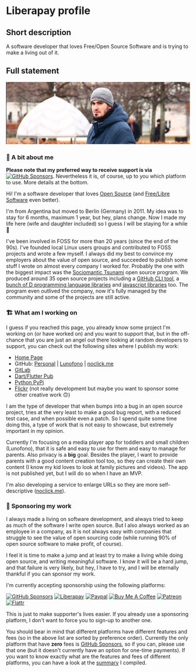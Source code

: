 # Liberapay profile

## Short description

<!--
Limit 100 characters.
-->

A software developer that loves Free/Open Source Software and is trying to make
a living out of it.

## Full statement

![Me](https://github.com/llucax/llucax/raw/main/llucax.jpg)

### 👋 A bit about me

**Please note that my preferred way to receive support is via** [![GitHub
Sponsors](https://img.shields.io/badge/-GitHub%20Sponsors-ea4aaa?logo=github)](https://github.com/sponsors/llucax).
Nevertheless it is, of course, up to you which platform to use. More details at
the bottom.

Hi! I'm a software developer that loves [Open
Source](https://en.wikipedia.org/wiki/Open-source_software) (and [Free/Libre
Software](https://en.wikipedia.org/wiki/Free_software) even better).

I'm from Argentina but moved to Berlin (Germany) in 2011. My idea was to stay
for 6 months, maximum 1 year, but hey, plans change. Now I made my life here
(wife and daughter included) so I guess I will be staying for a while 🙂

I've been involved in FOSS for more than 20 years (since the end of the 90s).
I've founded local Linux users groups and contributed to FOSS projects and
wrote a few myself. I always did my best to convince my employers about the
value of open source, and succeeded to publish some stuff I wrote on almost
every company I worked for. Probably the one with the biggest impact was the
[Sociomantic Tsunami](https://github.com/sociomantic-tsunami/) open source
program. We produced around 35 open source projects including a [GitHub CLI
tool](https://github.com/sociomantic-tsunami/git-hub), a [bunch of
D programming language
libraries](https://github.com/sociomantic-tsunami?language=d) and [javascript
libraries](https://github.com/sociomantic-tsunami?language=javascript) too. The
program even outlived the company, now it's fully managed by the community and
some of the projects are still active.

### 🏗️ What am I working on

I guess if you reached this page, you already know some project I'm working on
(or have worked on) and you want to support that, but in the off-chance that
you are just an angel out there looking at random developers to support, you
can check out the following sites where I publish my work:

* [Home Page](https://llucax.com/)
* GitHub: [Personal](https://github.com/llucax)
  | [Lunofono](https://github.com/lunofono)
  | [noclick.me](https://github.com/noclick-me)
* [GitLab](https://gitlab.com/llucax)
* [Dart/Flutter Pub](https://pub.dev/publishers/llucax.com/packages)
* [Python PyPi](https://pypi.org/user/llucax)
* [Flickr](https://www.flickr.com/photos/llucax) (not really development but
  maybe you want to sponsor some other creative work 🙃)

I am the type of developer that when bumps into a bug in an open source
project, tries at the very least to make a good bug report, with a reduced test
case, and when possible even a patch. So I spend quite some time doing this,
a type of work that is not easy to showcase, but extremely important in my
opinion.

Currently I'm focusing on a media player app for toddlers and small children
(Lunofono), that it is safe and easy to use for them and easy to manage for
parents. Also privacy is a **big** goal. Besides the player, I want to provide
parents with a good content creation tool too, so they can create their own
content (I know my kid loves to look at family pictures and videos). The app is
not published yet, but I will do so when I have an MVP.

I'm also developing a service to enlarge URLs so they are more self-descriptive
([noclick.me](https://noclick.me)).

### 💖 Sponsoring my work

I always made a living on software development, and always tried to keep as
much of the software I write open source. But I also always worked as an
employee in a company, as it is not always easy with companies that struggle to
see the value of open sourcing code (while running 90% of open source software
to make profit, of course).

I feel it is time to make a jump and at least try to make a living while doing
open source, and writing meaningful software. I know it will be a hard jump,
and that failure is very likely, but hey, I have to try, and I will be
eternally thankful if you can sponsor my work.

I'm currently accepting sponsorship using the following platforms:

[![GitHub Sponsors](https://img.shields.io/badge/-GitHub%20Sponsors-ea4aaa?logo=github)](https://github.com/sponsors/llucax)
[![Liberapay](https://img.shields.io/badge/-Liberapay-f6c915?logo=liberapay&logoColor=black)](https://liberapay.com/llucax/donate)
[![Paypal](https://img.shields.io/badge/-Paypal-0070ba?logo=paypal)](https://www.paypal.com/donate?hosted_button_id=UZRR3REUC4SY2)
[![Buy Me A Coffee](https://img.shields.io/badge/-Buy%20Me%20A%20Coffee-ff813f?logo=buy-me-a-coffee&logoColor=white)](https://www.buymeacoffee.com/llucax)
[![Patreon](https://img.shields.io/badge/-Patreon-F96854?logo=patreon&logoColor=white)](https://www.patreon.com/llucax)
[![Flattr](https://img.shields.io/badge/-Flattr-6bc76b?logo=flattr)](https://flattr.com/@llucax)

This is just to make supporter's lives easier. If you already use a sponsoring
platform, I don't want to force you to sign-up to another one.

You should bear in mind that different platforms have different features and
fees (so in the above list are sorted by preference order). Currently the only
platform that have **zero** fees is [GitHub
Sponsors](https://github.com/sponsors/llucax), so if you can, please use that
one (but it doesn't currently have an option for one-time payments). If you
want to know exactly what are the features and fees of different platforms, you
can have a look at the
[summary](https://github.com/llucax/llucax/blob/main/sponsoring-platforms.md)
I compiled.
